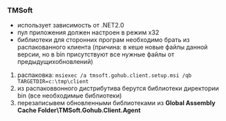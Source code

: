 ### TMSoft
- использует зависимость от .NET2.0
- пул приложения должен настроен в режим x32
- библиотеки для сторонних програм необходимо брать из распакованного клиента (причина: в кеше новые файлы данной версии, но в bin присутствуют все нужные файлы от предыдущихобновлений)

1. распаковка: `msiexec /a tmsoft.gohub.client.setup.msi /qb TARGETDIR=c:\tmp\client`
2. из распаковвонного дистрибутива берутся библиотеки директории bin (все необходимые библиотеки)
3. перезаписывем обновленными библиотеками из **Global Assembly Cache Folder\TMSoft.Gohub.Client.Agent**
